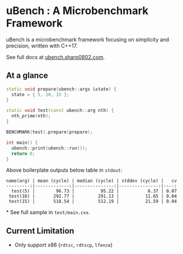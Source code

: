 # uBench : A Microbenchmark Framework

uBench is a microbenchmark framework focusing on simplicity and precision, written with C++17.

See full docs at [ubench.sharp0802.com](https://ubench.sharp0802.com/).

## At a glance

```cpp
static void prepare(ubench::args &state) {
  state = { 5, 10, 15 };
}

static void test(const ubench::arg nth) {
  nth_prime(nth);
}

BENCHMARK(test).prepare(prepare);

int main() {
  ubench::print(ubench::run());
  return 0;
}
```

Above boilerplate outputs below table in `stdout`:

```
name(arg) | mean (cycle) | median (cycle) | stddev (cycle) |   cv
---------:|-------------:|---------------:|---------------:|----:
  test(5) |        96.73 |          95.22 |           6.37 | 0.07
 test(10) |       292.77 |         291.13 |          11.65 | 0.04
 test(15) |       518.54 |         512.19 |          21.59 | 0.04
```

\* See full sample in `test/main.cxx`.

## Current Limitation

- Only support x86 (`rdtsc`, `rdtscp`, `lfence`)
